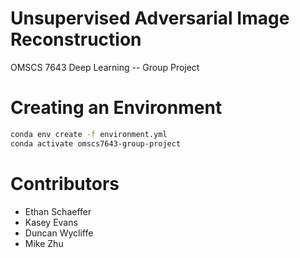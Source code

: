 # Unsupervised Adversarial Image Reconstruction
OMSCS 7643 Deep Learning -- Group Project

# Creating an Environment
```bash
conda env create -f environment.yml
conda activate omscs7643-group-project
```

# Contributors
* Ethan Schaeffer
* Kasey Evans
* Duncan Wycliffe
* Mike Zhu
